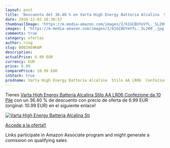 ```yaml
---
layout: post
title: 'Descuento del 36.40 % en Varta High Energy Batteria Alcalina  Sti'
date: 2020-12-02 16:30:57
thumbnailImage: 'https://m.media-amazon.com/images/I/61GCBUYeVfL._SL200_.jpg'
images: [ 'https://m.media-amazon.com/images/I/61GCBUYeVfL._SL200_.jpg' ]
comments: true
category: ofertas
author: ring
slug: B003A69KAM
description:
actualPrice: 6.99 EUR
currency: EUR
price: 6.99
comparePrice: 10.99 EUR
inStock: true
prodname: Varta High Energy Batteria Alcalina  Stilo AA LR06  Confezione da 10 Pile
---
```


Tienes [Varta High Energy Batteria Alcalina  Stilo AA LR06  Confezione da 10 Pile](https://www.amazon.it/dp/B003A69KAM/?tag=tolees00-21) con un 36.40 % de descuento con precio de oferta de 6.99 EUR (original: 10.99 EUR) en el siguiente enlace!

[![Varta High Energy Batteria Alcalina  Sti](https://m.media-amazon.com/images/I/61GCBUYeVfL._SL200_.jpg)](https://www.amazon.it/dp/B003A69KAM/?tag=tolees00-21)

[Accede a la oferta!!](https://www.amazon.it/dp/B003A69KAM/?tag=tolees00-21)

Links participate in Amazon Associate program and might generate a comission on qualifying sales


